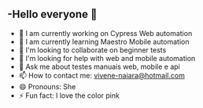 -Hello everyone 👋
-
- 🔭 I am currently working on Cypress Web automation
- 🌱 I am currently learning Maestro Mobile automation
- 👯 I'm looking to collaborate on beginner tests
- 🤔 I'm looking for help with web and mobile automation
- 💬 Ask me about testes manuais web, mobile e api
- 📫 How to contact me: vivene-naiara@hotmail.com
- 😄 Pronouns: She
- ⚡ Fun fact: I love the color pink
